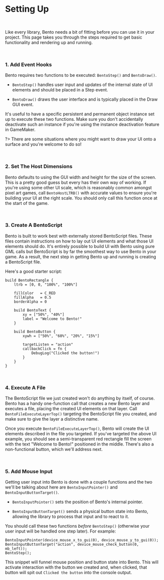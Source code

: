 # Setting Up

&nbsp;

Like every library, Bento needs a bit of fitting before you can use it in your project. This page takes you through the steps required to get basic functionality and rendering up and running.

&nbsp;

### 1. Add Event Hooks

Bento requires two functions to be executed: `BentoStep()` and `BentoDraw()`.

- `BentoStep()` handles user input and updates of the internal state of UI elements and should be placed in a Step event.

- `BentoDraw()` draws the user interface and is typically placed in the Draw GUI event.

It's useful to have a specific persistent and permanent object instance set up to execute these two functions. Make sure you don't accidentally deactivate such an instance if you're using the instance deactivation feature in GameMaker.

?> There are some situations where you might want to draw your UI onto a surface and you're welcome to do so!

&nbsp;

### 2. Set The Host Dimensions

Bento defaults to using the GUI width and height for the size of the screen. This is a pretty good guess but every has their own way of working. If you're using some other UI scale, which is reasonably common amongst pixel art games, call `BentoHostLTRB()` with accurate values to ensure you're building your UI at the right scale. You should only call this function once at the start of the game.

&nbsp;

### 3. Create A BentoScript

Bento is built to work best with externally stored BentoScript files. These files contain instructions on how to lay out UI elements and what those UI elements should do. It's entirely possible to build UI with Bento using pure GML calls but BentoScript is by far the smoothest way to use Bento in your game. As a result, the next step in getting Bento up and running is creating a BentoScript file.

Here's a good starter script:

```
build BentoRectangle {
	ltrb = [0, 0, "100%", "100%"]

	fillColor   = C_RED
	fillAlpha   = 0.5
	borderAlpha = 0

	build BentoText {
		xy = ["50%", "40%"]
		label = "Welcome to Bento!"
	}

	build BentoButton {
		xywh = ["50%", "60%", "20%", "15%"]
		
		targetListen = "action"
		callbackClick = fn {
			DebugLog("Clicked the button!")
		}
	}
}
```

&nbsp;

### 4. Execute A File

The BentoScript file we just created won't do anything by itself, of course. Bento has a handy one-function call that creates a new Bento layer and executes a file, placing the created UI elements on that layer. Call `BentoFileExecuteLayerTop()` targeting the BentoScript file you created, and make sure to give the layer a distinctive name.

Once you execute `BentoFileExecuteLayerTop()`, Bento will create the UI elements described in the file you targeted. If you've targeted the above UI example, you should see a semi-transparent red rectangle fill the screen with the text "Welcome to Bento!" positioned in the middle. There's also a non-functional button, which we'll address next.

&nbsp;

### 5. Add Mouse Input

Getting user input into Bento is done with a couple functions and the two we'll be talking about here are `BentoInputPointer()` and `BentoInputButtonTarget()`.

- `BentoInputPointer()` sets the position of Bento's internal pointer.

- `BentoInputButtonTarget()` sends a physical button state into Bento, allowing the library to process that input and to react to it.

You should call these two functions _before_ `BentoStep()` (otherwise your user input will be handled one step later). For example:

```gml
BentoInputPointer(device_mouse_x_to_gui(0), device_mouse_y_to_gui(0));
BentoInputButtonTarget("action", device_mouse_check_button(0, mb_left));
BentoStep();
```

This snippet will funnel mouse position and button state into Bento. This will activate interaction with the button we created and, when clicked, that button will spit out `Clicked the button` into the console output.